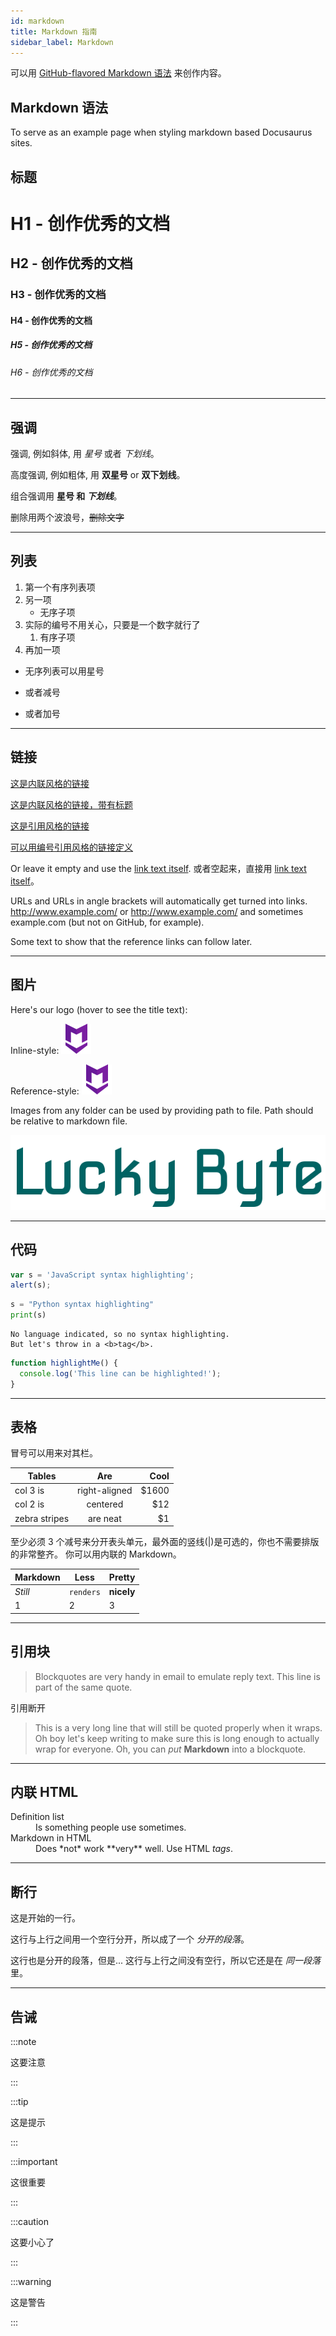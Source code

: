 ```yaml
---
id: markdown
title: Markdown 指南
sidebar_label: Markdown
---
```


可以用 [GitHub-flavored Markdown 语法](https://github.github.com/gfm/) 来创作内容。

## Markdown 语法

To serve as an example page when styling markdown based Docusaurus sites.

## 标题

# H1 - 创作优秀的文档

## H2 - 创作优秀的文档

### H3 - 创作优秀的文档

#### H4 - 创作优秀的文档

##### H5 - 创作优秀的文档

###### H6 - 创作优秀的文档

---

## 强调

强调, 例如斜体, 用 *星号* 或者 _下划线_。

高度强调, 例如粗体, 用 **双星号** or __双下划线__。

组合强调用 **星号 和 _下划线_**。

删除用两个波浪号，~~删除文字~~

---

## 列表

1. 第一个有序列表项
1. 另一项
   - 无序子项
1. 实际的编号不用关心，只要是一个数字就行了
   1. 有序子项
1. 再加一项

* 无序列表可以用星号

- 或者减号

+ 或者加号

---

## 链接

[这是内联风格的链接](https://www.google.com/)

[这是内联风格的链接，带有标题](https://www.google.com/ "Google's Homepage")

[这是引用风格的链接][arbitrary case-insensitive reference text]

[可以用编号引用风格的链接定义][1]

Or leave it empty and use the [link text itself].
或者空起来，直接用 [link text itself]。

URLs and URLs in angle brackets will automatically get turned into links. http://www.example.com/ or <http://www.example.com/> and sometimes example.com (but not on GitHub, for example).

Some text to show that the reference links can follow later.

[arbitrary case-insensitive reference text]: https://www.mozilla.org/
[1]: http://slashdot.org/
[link text itself]: http://www.reddit.com/

---

## 图片

Here's our logo (hover to see the title text):

Inline-style: ![alt text](https://github.com/adam-p/markdown-here/raw/master/src/common/images/icon48.png 'Logo Title Text 1')

Reference-style: ![alt text][logo]

[logo]: https://github.com/adam-p/markdown-here/raw/master/src/common/images/icon48.png 'Logo Title Text 2'

Images from any folder can be used by providing path to file. Path should be relative to markdown file.

![img](../static/img/lucky-byte.png)

---

## 代码

```javascript
var s = 'JavaScript syntax highlighting';
alert(s);
```

```python
s = "Python syntax highlighting"
print(s)
```

```
No language indicated, so no syntax highlighting.
But let's throw in a <b>tag</b>.
```

```js {2}
function highlightMe() {
  console.log('This line can be highlighted!');
}
```

---

## 表格

冒号可以用来对其栏。

| Tables        |      Are      |   Cool |
| ------------- | :-----------: | -----: |
| col 3 is      | right-aligned | \$1600 |
| col 2 is      |   centered    |   \$12 |
| zebra stripes |   are neat    |    \$1 |

至少必须 3 个减号来分开表头单元，最外面的竖线(|)是可选的，你也不需要排版的非常整齐。
你可以用内联的 Markdown。

| Markdown | Less      | Pretty     |
| -------- | --------- | ---------- |
| _Still_  | `renders` | **nicely** |
| 1        | 2         | 3          |

---

## 引用块

> Blockquotes are very handy in email to emulate reply text. This line is part of the same quote.

引用断开

> This is a very long line that will still be quoted properly when it wraps. Oh boy let's keep writing to make sure this is long enough to actually wrap for everyone. Oh, you can _put_ **Markdown** into a blockquote.

---

## 内联 HTML

<dl>
  <dt>Definition list</dt>
  <dd>Is something people use sometimes.</dd>

  <dt>Markdown in HTML</dt>
  <dd>Does *not* work **very** well. Use HTML <em>tags</em>.</dd>
</dl>

---

## 断行

这是开始的一行。

这行与上行之间用一个空行分开，所以成了一个 _分开的段落_。

这行也是分开的段落，但是...
这行与上行之间没有空行，所以它还是在 _同一段落_ 里。

---

## 告诫

:::note

这要注意

:::

:::tip

这是提示

:::

:::important

这很重要

:::

:::caution

这要小心了

:::

:::warning

这是警告

:::
